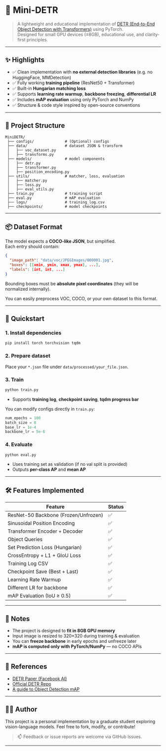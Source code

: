 # 🧩 Mini-DETR

> A lightweight and educational implementation of [DETR (End-to-End Object Detection with Transformers)](https://arxiv.org/abs/2005.12872) using PyTorch.  
> Designed for small GPU devices (≤8GB), educational use, and clarity-first principles.

---

## ✨ Highlights

- ✅ Clean implementation with **no external detection libraries** (e.g. no HuggingFace, MMDetection)
- ✅ Fully working **training pipeline** (ResNet50 + Transformer)
- ✅ Built-in **Hungarian matching loss**
- ✅ Supports **learning rate warmup**, **backbone freezing**, **differential LR**
- ✅ Includes **mAP evaluation** using only PyTorch and NumPy
- ✅ Structure & code style inspired by open-source conventions

---

## 📂 Project Structure

```
MiniDETR/
 ├── configs/              # (Optional) configs
 ├── data/                 # dataset JSON & transform
 │   ├── voc_dataset.py
 │   ├── transforms.py
 ├── models/               # model components
 │   ├── detr.py
 │   ├── transformer.py
 │   ├── position_encoding.py
 ├── utils/                # matcher, loss, evaluation
 │   ├── matcher.py
 │   ├── loss.py
 │   ├── eval_utils.py
 ├── train.py              # training script
 ├── eval.py               # mAP evaluation
 ├── logs/                 # training_log.csv
 ├── checkpoints/          # model checkpoints

```

---

## 📦 Dataset Format

The model expects a **COCO-like JSON**, but simplified.  
Each entry should contain:

```json
{
  "image_path": "data/voc/JPEGImages/000001.jpg",
  "boxes": [[xmin, ymin, xmax, ymax], ...],
  "labels": [int, int, ...]
}
```

Bounding boxes must be **absolute pixel coordinates** (they will be normalized internally).

You can easily preprocess VOC, COCO, or your own dataset to this format.

--------

## 🚀 Quickstart

### 1. Install dependencies

```bash
pip install torch torchvision tqdm
```

### 2. Prepare dataset

Place your `*.json` file under `data/processed/your_file.json`.

### 3. Train

```bash
python train.py
```

- Supports **training log**, **checkpoint saving**, **tqdm progress bar**

You can modify configs directly in `train.py`:

```python
num_epochs = 100
batch_size = 8
base_lr = 1e-4
backbone_lr = 5e-6
```

### 4. Evaluate

```bash
python eval.py
```

- Uses training set as validation (if no val split is provided)
- Outputs **per-class AP** and **mean AP**

------

## 🛠 Features Implemented

| Feature                              | Status |
| ------------------------------------ | ------ |
| ResNet-50 Backbone (Frozen/Unfrozen) | ✅      |
| Sinusoidal Position Encoding         | ✅      |
| Transformer Encoder + Decoder        | ✅      |
| Object Queries                       | ✅      |
| Set Prediction Loss (Hungarian)      | ✅      |
| CrossEntropy + L1 + GIoU Loss        | ✅      |
| Training Log CSV                     | ✅      |
| Checkpoint Save (Best + Last)        | ✅      |
| Learning Rate Warmup                 | ✅      |
| Different LR for backbone            | ✅      |
| mAP Evaluation (IoU ≥ 0.5)           | ✅      |

------

## 🧪 Notes

- The project is designed to **fit in 8GB GPU memory**
- Input image is resized to 320×320 during training & evaluation
- You can **freeze backbone** in early epochs and unfreeze later
- **mAP is computed only with PyTorch/NumPy** — no COCO APIs

------

## 📘 References

- [DETR Paper (Facebook AI)](https://arxiv.org/abs/2005.12872)
- [Official DETR Repo](https://github.com/facebookresearch/detectron2)
- [A guide to Object Detection mAP](https://github.com/rafaelpadilla/Object-Detection-Metrics)

------

## 🧑‍💻 Author

This project is a personal implementation by a graduate student exploring vision-language models.
 Feel free to fork, modify, or contribute!

> 📫 Feedback or issue reports are welcome via GitHub Issues.

------

